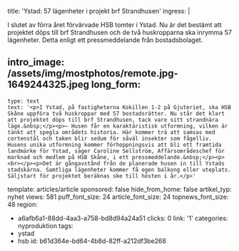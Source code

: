 title: 'Ystad: 57 lägenheter i projekt brf Strandhusen'
ingress: |
  <p>I slutet av förra året förvärvade HSB tomter i Ystad. Nu är det bestämt att projektet döps till brf Strandhusen och de två huskropparna ska inrymma 57 lägenheter. Detta enligt ett pressmeddelande från bostadsbolaget.
  </p>
  
intro_image: /assets/img/mostphotos/remote.jpg-1649244325.jpeg
long_form:
  -
    type: text
    text: '<p>I Ystad, på fastigheterna Kokillen 1-2 på Gjuteriet, ska HSB Skåne uppföra två huskroppar med 57 bostadsrätter. Nu står det klart att projektet döps till brf Strandhusen, tack vare sitt strandnära läge.&nbsp;</p><p>– Husen får en karaktäristisk utformning, vilken är tänkt att spegla områdets historia. Här kommer trä att samsas med cortenstål och taken blir sedum för såväl insekter som fågelliv. Husens unika utformning kommer förhoppningsvis att bli ett framtida landmärke för Ystad, säger Caroline Sellström, Affärsområdeschef för marknad och medlem på HSB Skåne, i ett pressmeddelande.&nbsp;</p><p><br></p><p>Det är gångavstånd från de planerade husen in till Ystads stadskärna. Samtliga lägenheter kommer få egen balkong eller uteplats. Säljstart för projektet beräknas ske till hösten i år.</p>'
template: articles/article
sponsored: false
hide_from_home: false
artikel_typ: nyhet
views: 581
puff_font_size: 24
article_font_size: 24
topnews_font_size: 48
region:
  - a6afb6a1-88dd-4aa3-a758-bd8d94a24a51
clicks: 0
link: '1'
categories: nyproduktion
tags:
  - ystad
  - hsb
id: b61d364e-bd64-4b8d-82ff-a212df3be268
